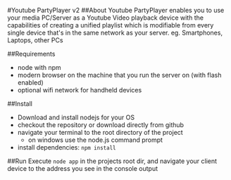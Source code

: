 #Youtube PartyPlayer v2
##About
Youtube PartyPlayer enables you to use your media PC/Server as a Youtube Video playback device with the capabilities of creating a  unified playlist which is modifiable from every single device that's in the same network as your server. eg. Smartphones, Laptops, other PCs

##Requirements
* node with npm
* modern browser on the machine that you run the server on (with flash enabled)
* optional wifi network for handheld devices

##Install
* Download and install nodejs for your OS
* checkout the repository or download directly from github
* navigate your terminal to the root directory of the project
	* on windows use the node.js command prompt
* install dependencies:
	`npm install`

##Run
Execute `node app` in the projects root dir,
and navigate your client device to the address you see in the console output